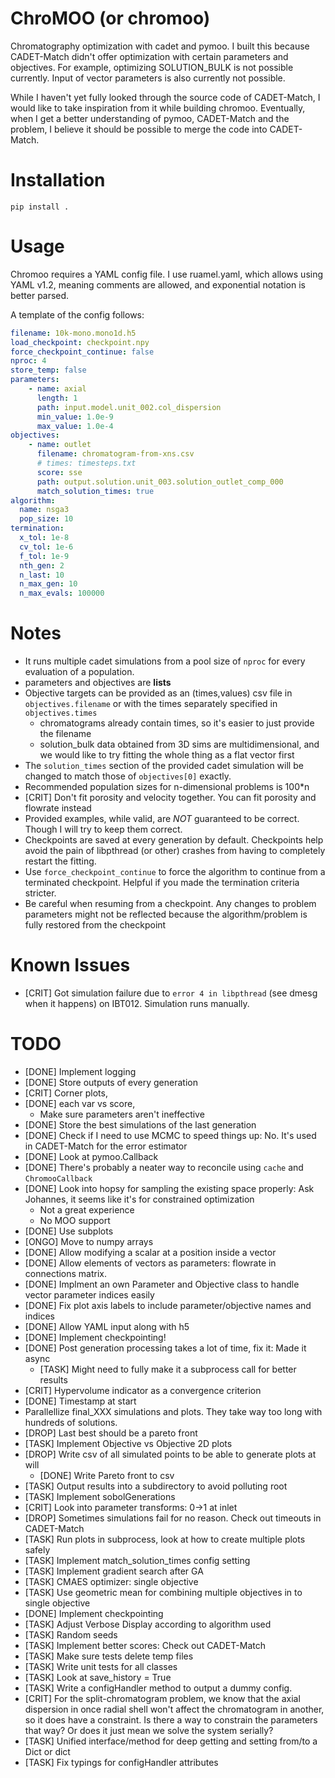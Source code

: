 # ChroMOO (or chromoo)

Chromatography optimization with cadet and pymoo. I built this because CADET-Match didn't offer optimization with certain parameters and objectives. For example, optimizing SOLUTION_BULK is not possible currently. Input of vector parameters is also currently not possible.

While I haven't yet fully looked through the source code of CADET-Match, I would like to take inspiration from it while building chromoo. Eventually, when I get a better understanding of pymoo, CADET-Match and the problem, I believe it should be possible to merge the code into CADET-Match.

# Installation

```
pip install .
```

# Usage

Chromoo requires a YAML config file. I use ruamel.yaml, which allows using YAML v1.2, meaning comments are allowed, and exponential notation is better parsed.

A template of the config follows:

```yaml
filename: 10k-mono.mono1d.h5
load_checkpoint: checkpoint.npy
force_checkpoint_continue: false
nproc: 4
store_temp: false
parameters:
    - name: axial
      length: 1
      path: input.model.unit_002.col_dispersion
      min_value: 1.0e-9
      max_value: 1.0e-4
objectives: 
    - name: outlet
      filename: chromatogram-from-xns.csv
      # times: timesteps.txt
      score: sse
      path: output.solution.unit_003.solution_outlet_comp_000
      match_solution_times: true
algorithm: 
  name: nsga3
  pop_size: 10
termination:
  x_tol: 1e-8
  cv_tol: 1e-6
  f_tol: 1e-9
  nth_gen: 2
  n_last: 10
  n_max_gen: 10
  n_max_evals: 100000
```

# Notes
- It runs multiple cadet simulations from a pool size of `nproc` for every evaluation of a population.
- parameters and objectives are **lists**
- Objective targets can be provided as an (times,values) csv file in `objectives.filename` or with the times separately specified in `objectives.times`
    - chromatograms already contain times, so it's easier to just provide the filename
    - solution_bulk data obtained from 3D sims are multidimensional, and we would like to try fitting the whole thing as a flat vector first
- The `solution_times` section of the provided cadet simulation will be changed to match those of `objectives[0]` exactly.
- Recommended population sizes for n-dimensional problems is 100*n
- [CRIT] Don't fit porosity and velocity together. You can fit porosity and flowrate instead
- Provided examples, while valid, are *NOT* guaranteed to be correct. Though I will try to keep them correct. 
- Checkpoints are saved at every generation by default. Checkpoints help avoid the pain of libpthread (or other) crashes from having to completely restart the fitting.
- Use `force_checkpoint_continue` to force the algorithm to continue from a terminated checkpoint. Helpful if you made the termination criteria stricter.
- Be careful when resuming from a checkpoint. Any changes to problem parameters might not be reflected because the algorithm/problem is fully restored from the checkpoint

# Known Issues
- [CRIT] Got simulation failure due to `error 4 in libpthread` (see dmesg when it happens) on IBT012. Simulation runs manually.

# TODO
- [DONE] Implement logging
- [DONE] Store outputs of every generation
- [CRIT] Corner plots, 
- [DONE] each var vs score, 
    - Make sure parameters aren't ineffective
- [DONE] Store the best simulations of the last generation
- [DONE] Check if I need to use MCMC to speed things up: No. It's used in CADET-Match for the error estimator
- [DONE] Look at pymoo.Callback
- [DONE] There's probably a neater way to reconcile using `cache`  and `ChromooCallback`
- [DONE] Look into hopsy for sampling the existing space properly: Ask Johannes, it seems like it's for constrained optimization
    - Not a great experience
    - No MOO support
- [DONE] Use subplots
- [ONGO] Move to numpy arrays
- [DONE] Allow modifying a scalar at a position inside a vector
- [DONE] Allow elements of vectors as parameters: flowrate in connections matrix.
- [DONE] Implment an own Parameter and Objective class to handle vector parameter indices easily
- [DONE] Fix plot axis labels to include parameter/objective names and indices
- [DONE] Allow YAML input along with h5
- [DONE] Implement checkpointing!
- [DONE] Post generation processing takes a lot of time, fix it: Made it async
    - [TASK] Might need to fully make it a subprocess call for better results
- [CRIT] Hypervolume indicator as a convergence criterion
- [DONE] Timestamp at start
- Parallellize final_XXX simulations and plots. They take way too long with hundreds of solutions.
- [DROP] Last best should be a pareto front
- [TASK] Implement Objective vs Objective 2D plots
- [DROP] Write csv of all simulated points to be able to generate plots at will
    - [DONE] Write Pareto front to csv
- [TASK] Output results into a subdirectory to avoid polluting root
- [TASK] Implement sobolGenerations
- [CRIT] Look into parameter transforms: 0->1 at inlet
- [DROP] Sometimes simulations fail for no reason. Check out timeouts in CADET-Match
- [TASK] Run plots in subprocess, look at how to create multiple plots safely 
- [TASK] Implement match_solution_times config setting
- [TASK] Implement gradient search after GA
- [TASK] CMAES optimizer: single objective
- [TASK] Use geometric mean for combining multiple objectives in to single objective
- [DONE] Implement checkpointing
- [TASK] Adjust Verbose Display according to algorithm used
- [TASK] Random seeds
- [TASK] Implement better scores: Check out CADET-Match
- [TASK] Make sure tests delete temp files
- [TASK] Write unit tests for all classes
- [TASK] Look at save_history = True
- [TASK] Write a configHandler method to output a dummy config.
- [CRIT] For the split-chromatogram problem, we know that the axial dispersion in once radial shell won't affect the chromatogram in another, so it does have a constraint. Is there a way to constrain the parameters that way? Or does it just mean we solve the system serially? 
- [TASK] Unified interface/method for deep getting and setting from/to a Dict or dict
- [TASK] Fix typings for configHandler attributes
